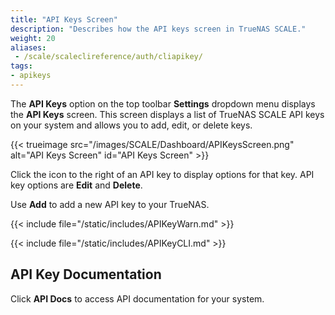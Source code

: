 ```yaml
---
title: "API Keys Screen"
description: "Describes how the API keys screen in TrueNAS SCALE."
weight: 20
aliases: 
 - /scale/scaleclireference/auth/cliapikey/
tags:
- apikeys
---
```


The **API Keys** option on the top toolbar **Settings** dropdown menu displays the **API Keys** screen.
This screen displays a list of TrueNAS SCALE API keys on your system and allows you to add, edit, or delete keys.

{{< trueimage src="/images/SCALE/Dashboard/APIKeysScreen.png" alt="API Keys Screen" id="API Keys Screen" >}}

Click the <span class="iconify" data-icon="eva:more-vertical-outline"></span> icon to the right of an API key to display options for that key. API key options are **Edit** and **Delete**.

Use **Add** to add a new API key to your TrueNAS.

{{< include file="/static/includes/APIKeyWarn.md" >}}

{{< include file="/static/includes/APIKeyCLI.md" >}}

## API Key Documentation

Click **API Docs** to access API documentation for your system.
